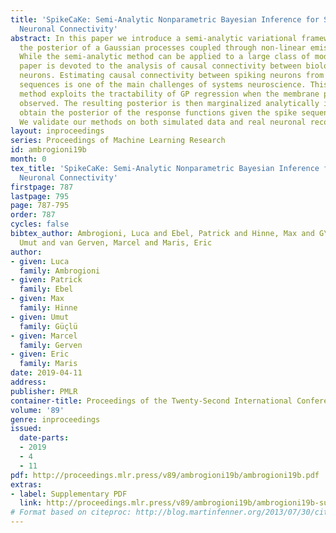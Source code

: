 ```yaml
---
title: 'SpikeCaKe: Semi-Analytic Nonparametric Bayesian Inference for Spike-Spike
  Neuronal Connectivity'
abstract: In this paper we introduce a semi-analytic variational framework for approximating
  the posterior of a Gaussian processes coupled through non-linear emission models.
  While the semi-analytic method can be applied to a large class of models, the present
  paper is devoted to the analysis of causal connectivity between biological spiking
  neurons. Estimating causal connectivity between spiking neurons from measured spike
  sequences is one of the main challenges of systems neuroscience. This semi-analytic
  method exploits the tractability of GP regression when the membrane potential is
  observed. The resulting posterior is then marginalized analytically in order to
  obtain the posterior of the response functions given the spike sequences alone.
  We validate our methods on both simulated data and real neuronal recordings.
layout: inproceedings
series: Proceedings of Machine Learning Research
id: ambrogioni19b
month: 0
tex_title: 'SpikeCaKe: Semi-Analytic Nonparametric Bayesian Inference for Spike-Spike
  Neuronal Connectivity'
firstpage: 787
lastpage: 795
page: 787-795
order: 787
cycles: false
bibtex_author: Ambrogioni, Luca and Ebel, Patrick and Hinne, Max and G\"{u}\c{c}l\"{u},
  Umut and van Gerven, Marcel and Maris, Eric
author:
- given: Luca
  family: Ambrogioni
- given: Patrick
  family: Ebel
- given: Max
  family: Hinne
- given: Umut
  family: Güçlü
- given: Marcel
  family: Gerven
- given: Eric
  family: Maris
date: 2019-04-11
address: 
publisher: PMLR
container-title: Proceedings of the Twenty-Second International Conference on Artificial Intelligence and Statistics
volume: '89'
genre: inproceedings
issued:
  date-parts:
  - 2019
  - 4
  - 11
pdf: http://proceedings.mlr.press/v89/ambrogioni19b/ambrogioni19b.pdf
extras:
- label: Supplementary PDF
  link: http://proceedings.mlr.press/v89/ambrogioni19b/ambrogioni19b-supp.pdf
# Format based on citeproc: http://blog.martinfenner.org/2013/07/30/citeproc-yaml-for-bibliographies/
---
```

